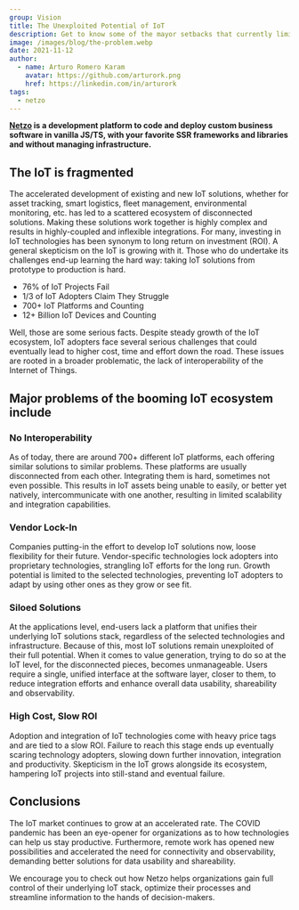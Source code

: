```yaml
---
group: Vision
title: The Unexploited Potential of IoT
description: Get to know some of the mayor setbacks that currently limit the true potential of the IoT
image: /images/blog/the-problem.webp
date: 2021-11-12
author:
  - name: Arturo Romero Karam
    avatar: https://github.com/arturork.png
    href: https://linkedin.com/in/arturork
tags:
  - netzo
---
```


<script setup>
import BlogPostHero from '../BlogPostHero.vue'
</script>

<BlogPostHero />

**[Netzo](https://app.netzo.io) is a development platform to code and deploy custom business software in vanilla JS/TS, with your favorite SSR frameworks and libraries and without managing infrastructure.**

## The IoT is fragmented

The accelerated development of existing and new IoT solutions, whether for asset tracking, smart logistics, fleet management, environmental monitoring, etc. has led to a scattered ecosystem of disconnected solutions. Making these solutions work together is highly complex and results in highly-coupled and inflexible integrations. For many, investing in IoT technologies has been synonym to long return on investment (ROI). A general skepticism on the IoT is growing with it. Those who do undertake its challenges end-up learning the hard way: taking IoT solutions from prototype to production is hard.

- 76% of IoT Projects Fail
- 1/3 of IoT Adopters Claim They Struggle
- 700+ IoT Platforms and Counting
- 12+ Billion IoT Devices and Counting

Well, those are some serious facts. Despite steady growth of the IoT ecosystem, IoT adopters face several serious challenges that could eventually lead to higher cost, time and effort down the road. These issues are rooted in a broader problematic, the lack of interoperability of the Internet of Things.

## Major problems of the booming IoT ecosystem include

### No Interoperability

As of today, there are around 700+ different IoT platforms, each offering similar solutions to similar problems. These platforms are usually disconnected from each other. Integrating them is hard, sometimes not even possible. This results in IoT assets being unable to easily, or better yet natively, intercommunicate with one another, resulting in limited scalability and integration capabilities.

### Vendor Lock-In

Companies putting-in the effort to develop IoT solutions now, loose flexibility for their future. Vendor-specific technologies lock adopters into proprietary technologies, strangling IoT efforts for the long run. Growth potential is limited to the selected technologies, preventing IoT adopters to adapt by using other ones as they grow or see fit.

### Siloed Solutions

At the applications level, end-users lack a platform that unifies their underlying IoT solutions stack, regardless of the selected technologies and infrastructure. Because of this, most IoT solutions remain unexploited of their full potential. When it comes to value generation, trying to do so at the IoT level, for the disconnected pieces, becomes unmanageable. Users require a single, unified interface at the software layer, closer to them, to reduce integration efforts and enhance overall data usability, shareability and observability.

### High Cost, Slow ROI

Adoption and integration of IoT technologies come with heavy price tags and are tied to a slow ROI. Failure to reach this stage ends up eventually scaring technology adopters, slowing down further innovation, integration and productivity. Skepticism in the IoT grows alongside its ecosystem, hampering IoT projects into still-stand and eventual failure.

## Conclusions

The IoT market continues to grow at an accelerated rate. The COVID pandemic has been an eye-opener for organizations as to how technologies can help us stay productive. Furthermore, remote work has opened new possibilities and accelerated the need for connectivity and observability, demanding better solutions for data usability and shareability.

We encourage you to check out how Netzo helps organizations gain full control of their underlying IoT stack, optimize their processes and streamline information to the hands of decision-makers.
